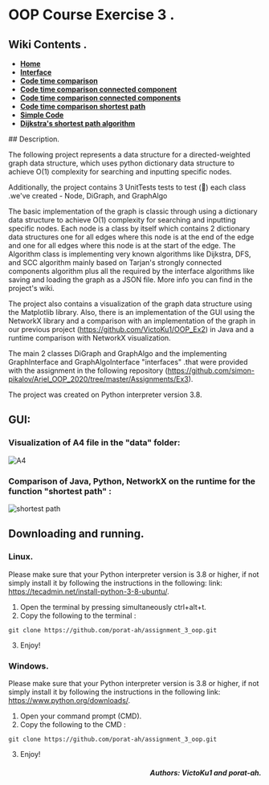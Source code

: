 # OOP Course Exercise 3 .
## Wiki Contents .
<ul class="m-0 p-0 list-style-none" data-filterable-for="wiki-pages-filter" data-filterable-type="substring" data-pjax>
        <li class="Box-row">
          <strong><a class="d-block" href="https://github.com/VictoKu1/OOP_Ex3/wiki">Home</a></strong>
        </li>
        <li class="Box-row">
          <strong><a class="d-block" href="https://github.com/VictoKu1/OOP_Ex3/wiki/Interface">Interface</a></strong>
        </li>        
        <li class="Box-row">
          <strong><a class="d-block" href="https://github.com/VictoKu1/OOP_Ex3/wiki/Code-time-comparison">Code time comparison</a></strong>
        </li>
        <li class="Box-row">
          <strong><a class="d-block" href="https://github.com/VictoKu1/OOP_Ex3/wiki/Code-time-comparison-connected-component">Code time comparison connected component</a></strong>
        </li>
        <li class="Box-row">
          <strong><a class="d-block" href="https://github.com/VictoKu1/OOP_Ex3/wiki/Code-time-comparison-connected-components">Code time comparison connected components</a></strong>
        </li>
        <li class="Box-row">
          <strong><a class="d-block" href="https://github.com/VictoKu1/OOP_Ex3/wiki/Code-time-comparison-shortest-path">Code time comparison shortest path</a></strong>
        </li>
        <li class="Box-row">
          <strong><a class="d-block" href="https://github.com/VictoKu1/OOP_Ex3/wiki/Simple-Code">Simple Code</a></strong>
        </li>
         <li class="Box-row">
          <strong><a class="d-block" href="https://github.com/VictoKu1/OOP_Ex3/wiki/Dijkstra&#39;s-shortest-path-algorithm">Dijkstra&#39;s shortest path algorithm</a></strong>
        </li>
    </ul>
## Description.

The following project represents a data structure for a directed-weighted graph data structure, which uses python dictionary data structure to achieve O(1) complexity for searching and inputting specific nodes.

Additionally, the project contains 3 ‫UnitTests tests to test (:drum:)  each class we've created - Node, DiGraph, and GraphAlgo.

The basic implementation of the graph is classic through using a dictionary data structure to achieve O(1) complexity for searching and inputting specific nodes. Each node is a class by itself which contains 2 dictionary data structures one for all edges where this node is at the end of the edge and one for all edges where this node is at the start of the edge. The Algorithm class is implementing very known algorithms like Dijkstra, DFS, and SCC algorithm mainly based on Tarjan's strongly connected components algorithm plus all the required by the interface algorithms like saving and loading the graph as a JSON file. More info you can find in the project's wiki.

The project also contains a visualization of the graph data structure using the Matplotlib library.
Also, there is an implementation of the GUI using the NetworkX library and a comparison with an implementation of the graph in our previous project (https://github.com/VictoKu1/OOP_Ex2) in Java and a runtime comparison with NetworkX visualization.

The main 2 classes DiGraph and GraphAlgo and the implementing GraphInterface and GraphAlgoInterface "interfaces" .that were provided with the assignment in the following repository (https://github.com/simon-pikalov/Ariel_OOP_2020/tree/master/Assignments/Ex3).

The project was created on Python interpreter version 3.8.

## GUI:
### Visualization of A4 file in the "data" folder:
![A4](https://github.com/porat-ah/assignment_3_oop/blob/main/src/A4.png)

### Comparison of Java, Python, NetworkX on the runtime for the function "shortest path" :  
![shortest path](https://github.com/porat-ah/assignment_3_oop/blob/main/comparison/shortest_path.png)

## Downloading and running.
### Linux.
Please make sure that your Python interpreter version is 3.8 or higher, if not simply install it by following the instructions in the following: link: https://tecadmin.net/install-python-3-8-ubuntu/.

1) Open the terminal by pressing simultaneously ctrl+alt+t.
2) Copy the following to the terminal :

```
git clone https://github.com/porat-ah/assignment_3_oop.git

```
3) Enjoy!

### Windows.
Please make sure that your Python interpreter version is 3.8 or higher, if not simply install it by following the instructions in the following link: https://www.python.org/downloads/.

1) Open your command prompt (CMD).
2) Copy the following to the CMD :

```
git clone https://github.com/porat-ah/assignment_3_oop.git

```
3) Enjoy!









##### <div align = "right">Authors: VictoKu1 and porat-ah.</div>
